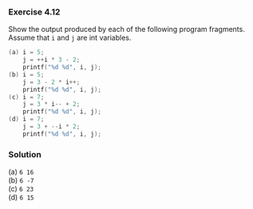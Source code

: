 ### Exercise 4.12

Show the output produced by each of the following program fragments. Assume that `i` and `j` are int variables.

```c
(a) i = 5;
    j = ++i * 3 - 2;
    printf("%d %d", i, j);
(b) i = 5;
    j = 3 - 2 * i++;
    printf("%d %d", i, j);
(c) i = 7;
    j = 3 * i-- + 2;
    printf("%d %d", i, j);
(d) i = 7;
    j = 3 + --i * 2;
    printf("%d %d", i, j);
```

### Solution

(a) `6 16`  
(b) `6 -7`  
(c) `6 23`  
(d) `6 15`  
